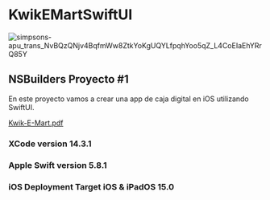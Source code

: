 # KwikEMartSwiftUI
![simpsons-apu_trans_NvBQzQNjv4BqfmWw8ZtkYoKgUQYLfpqhYoo5qZ_L4CoEIaEhYRrQ85Y](https://github.com/lrnzbr/KwikEMartSwiftUI/assets/2145274/c93dc7f9-eaea-4c52-bb9b-2633ed3161d2)

## NSBuilders Proyecto #1
En este proyecto vamos a crear una app de caja digital en iOS utilizando SwiftUI.

[Kwik-E-Mart.pdf](https://github.com/lrnzbr/KwikEMartSwiftUI/files/12655035/Kwik-E-Mart.pdf)


### XCode version 14.3.1
### Apple Swift version 5.8.1
### iOS Deployment Target iOS & iPadOS 15.0
